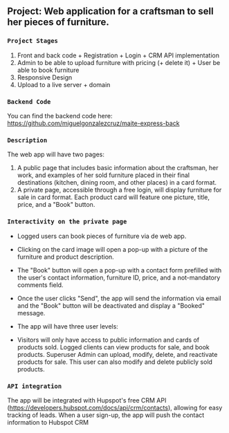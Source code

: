 ## Project: Web application for a craftsman to sell her pieces of furniture.

### `Project Stages`

1. Front and back code + Registration + Login + CRM API implementation
2. Admin to be able to upload furniture with pricing (+ delete it) + User be able to book furniture
3. Responsive Design
4. Upload to a live server + domain

### `Backend Code`

You can find the backend code here:
https://github.com/miguelgonzalezcruz/maite-express-back

### `Description`

The web app will have two pages:

1. A public page that includes basic information about the craftsman, her work, and examples of her sold furniture placed in their final destinations (kitchen, dining room, and other places) in a card format.
2. A private page, accessible through a free login, will display furniture for sale in card format. Each product card will feature one picture, title, price, and a "Book" button.

### `Interactivity on the private page`

- Logged users can book pieces of furniture via de web app.

- Clicking on the card image will open a pop-up with a picture of the furniture and product description.

- The "Book" button will open a pop-up with a contact form prefilled with the user's contact information, furniture ID, price, and a not-mandatory comments field.

- Once the user clicks "Send", the app will send the information via email and the "Book" button will be deactivated and display a "Booked" message.

- The app will have three user levels:

- Visitors will only have access to public information and cards of products sold.
  Logged clients can view products for sale, and book products.
  Superuser Admin can upload, modify, delete, and reactivate products for sale. This user can also modify and delete publicly sold products.

### `API integration`

The app will be integrated with Hupspot's free CRM API (https://developers.hubspot.com/docs/api/crm/contacts), allowing for easy tracking of leads. When a user sign-up, the app will push the contact information to Hubspot CRM
